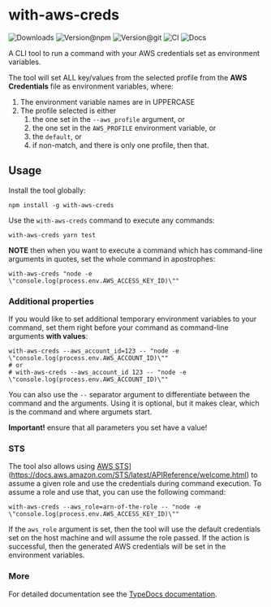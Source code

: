 # with-aws-creds

![Downloads](https://img.shields.io/npm/dw/with-aws-creds?style=flat-square)
![Version@npm](https://img.shields.io/npm/v/with-aws-creds?label=version%40npm&style=flat-square)
![Version@git](https://img.shields.io/github/package-json/v/szikszail/with-aws-creds/master?label=version%40git&style=flat-square)
![CI](https://img.shields.io/github/workflow/status/szikszail/with-aws-creds/CI/master?label=ci&style=flat-square)
![Docs](https://img.shields.io/github/workflow/status/szikszail/with-aws-creds/Docs/master?label=docs&style=flat-square)

A CLI tool to run a command with your AWS credentials set as environment variables.

The tool will set ALL key/values from the selected profile from the **AWS Credentials** file as environment variables, where:

1. The environment variable names are in UPPERCASE
1. The profile selected is either
    1. the one set in the `--aws_profile` argument, or 
    1. the one set in the `AWS_PROFILE` environment variable, or 
    1. the `default`, or
    2. if non-match, and there is only one profile, then that.

## Usage

Install the tool globally:

```shell
npm install -g with-aws-creds
```

Use the `with-aws-creds` command to execute any commands:

```shell
with-aws-creds yarn test
```

**NOTE** then when you want to execute a command which has command-line arguments in quotes, set the whole command in apostrophes:

```shell
with-aws-creds "node -e \"console.log(process.env.AWS_ACCESS_KEY_ID)\""
```

### Additional properties

If you would like to set additional temporary environment variables to your command, set them right before your command as command-line arguments **with values**:

```shell
with-aws-creds --aws_account_id=123 -- "node -e \"console.log(process.env.AWS_ACCOUNT_ID)\""
# or
# with-aws-creds --aws_account_id 123 -- "node -e \"console.log(process.env.AWS_ACCOUNT_ID)\""
```

You can also use the `--` separator argument to differentiate between the command and the arguments. Using it is optional, but it makes clear, which is the command and where argumets start.

**Important!** ensure that all parameters you set have a value!

### STS

The tool also allows using [AWS STS](https://docs.aws.amazon.com/STS/latest/APIReference/welcome.html)](https://docs.aws.amazon.com/STS/latest/APIReference/welcome.html) to assume a given role and use the credentials during command execution. To assume a role and use that, you can use the following command:

```shell
with-aws-creds --aws_role=arn-of-the-role -- "node -e \"console.log(process.env.AWS_ACCESS_KEY_ID)\""
```

If the `aws_role` argument is set, then the tool will use the default credentials set on the host machine and will assume the role passed. If the action is successful, then the generated AWS credentials will be set in the environment variables.

### More

For detailed documentation see the [TypeDocs documentation](https://szikszail.github.io/with-aws-creds/).
